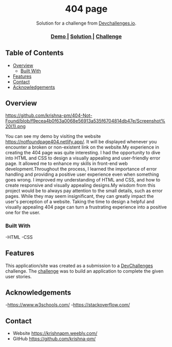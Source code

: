 <!-- Please update value in the {}  -->

<h1 align="center">404 page</h1>

<div align="center">
   Solution for a challenge from  <a href="http://devchallenges.io" target="_blank">Devchallenges.io</a>.
</div>

<div align="center">
  <h3>
    <a href="https://notfoundpage404.netlify.app/">
      Demo
    </a>
    <span> | </span>
    <a href="https://github.com/krishna-pm/404-Not-Found">
      Solution
    </a>
    <span> | </span>
    <a href="https://devchallenges.io/challenges/wBunSb7FPrIepJZAg0sY">
      Challenge
    </a>
  </h3>
</div>

<!-- TABLE OF CONTENTS -->

## Table of Contents

- [Overview](#overview)
  - [Built With](#built-with)
- [Features](#features)
- [Contact](#contact)
- [Acknowledgements](#acknowledgements)

<!-- OVERVIEW -->

## Overview

https://github.com/krishna-pm/404-Not-Found/blob/f9ecea4b0f63a0068e56913a535f6704814db47e/Screenshot%20(1).png


You can see my demo by visiting the website https://notfoundpage404.netlify.app/. It will be displayed whenever you encounter a broken or non-existent link on the website.My experience in creating the 404 page was quite interesting. I had the opportunity to dive into HTML and CSS to design a visually appealing and user-friendly error page. It allowed me to enhance my skills in front-end web development.Throughout the process, I learned the importance of error handling and providing a positive user experience even when something goes wrong. I improved my understanding of HTML and CSS, and how to create responsive and visually appealing designs.My wisdom from this project would be to always pay attention to the small details, such as error pages. While they may seem insignificant, they can greatly impact the user's perception of a website. Taking the time to design a helpful and visually appealing 404 page can turn a frustrating experience into a positive one for the user.
### Built With

<!-- This section should list any major frameworks that you built your project using. Here are a few examples.-->

-HTML
-CSS

## Features

<!-- List the features of your application or follow the template. Don't share the figma file here :) -->

This application/site was created as a submission to a [DevChallenges](https://devchallenges.io/challenges) challenge. The [challenge](https://devchallenges.io/challenges/wBunSb7FPrIepJZAg0sY) was to build an application to complete the given user stories.


## Acknowledgements

<!-- This section should list any articles or add-ons/plugins that helps you to complete the project. This is optional but it will help you in the future. For exmpale -->
-https://www.w3schools.com/
-https://stackoverflow.com/

## Contact

- Website https://krishnapm.weebly.com/
- GitHub  https://github.com/krishna-pm/

